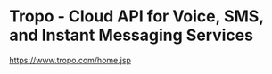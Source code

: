 <!--
id: 2129250584
link: http://kevinisom.info/post/2129250584/tropo-cloud-api-for-voice-sms-and-instant-messaging
slug: tropo-cloud-api-for-voice-sms-and-instant-messaging
date: Tue Dec 07 2010 17:58:28 GMT+1300 (NZDT)
raw: {"blog_name":"kevinisom","id":2129250584,"post_url":"http://kevinisom.info/post/2129250584/tropo-cloud-api-for-voice-sms-and-instant-messaging","slug":"tropo-cloud-api-for-voice-sms-and-instant-messaging","type":"link","date":"2010-12-07 04:58:28 GMT","timestamp":1291697908,"state":"published","format":"html","reblog_key":"ZoIBWKQw","tags":[],"short_url":"http://tmblr.co/Zw68Yy1_wSaO","highlighted":[],"feed_item":"https://www.tropo.com/home.jsp","from_feed_id":650234,"note_count":0,"title":"Tropo - Cloud API for Voice, SMS, and Instant Messaging Services","url":"https://www.tropo.com/home.jsp","description":""}
publish: 2010-12-07
tags: 
title: Tropo - Cloud API for Voice, SMS, and Instant Messaging Services
-->


Tropo - Cloud API for Voice, SMS, and Instant Messaging Services
================================================================

<https://www.tropo.com/home.jsp>

